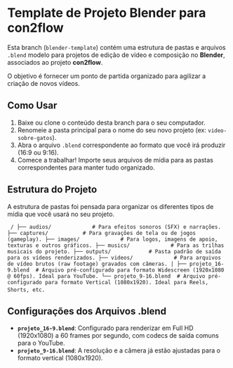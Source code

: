 # Template de Projeto Blender para con2flow

Esta branch (`blender-template`) contém uma estrutura de pastas e arquivos `.blend` modelo para projetos de edição de vídeo e composição no **Blender**, associados ao projeto **con2flow**.

O objetivo é fornecer um ponto de partida organizado para agilizar a criação de novos vídeos.

## Como Usar

1.  Baixe ou clone o conteúdo desta branch para o seu computador.
2.  Renomeie a pasta principal para o nome do seu novo projeto (ex: `video-sobre-gatos`).
3.  Abra o arquivo `.blend` correspondente ao formato que você irá produzir (16:9 ou 9:16).
4.  Comece a trabalhar! Importe seus arquivos de mídia para as pastas correspondentes para manter tudo organizado.

## Estrutura do Projeto

A estrutura de pastas foi pensada para organizar os diferentes tipos de mídia que você usará no seu projeto.

` ` `
/
├── audios/             # Para efeitos sonoros (SFX) e narrações.
├── captures/           # Para gravações de tela ou de jogos (gameplay).
├── images/             # Para logos, imagens de apoio, texturas e outros gráficos.
├── musics/             # Para as trilhas musicais do projeto.
├── outputs/            # Pasta padrão de saída para os vídeos renderizados.
├── videos/             # Para arquivos de vídeo brutos (raw footage) gravados com câmeras.
|
├── projeto_16-9.blend  # Arquivo pré-configurado para formato Widescreen (1920x1080 @ 60fps). Ideal para YouTube.
└── projeto_9-16.blend  # Arquivo pré-configurado para formato Vertical (1080x1920). Ideal para Reels, Shorts, etc.
` ` `

## Configurações dos Arquivos .blend

-   **`projeto_16-9.blend`**: Configurado para renderizar em Full HD (1920x1080) a 60 frames por segundo, com codecs de saída comuns para o YouTube.
-   **`projeto_9-16.blend`**: A resolução e a câmera já estão ajustadas para o formato vertical (1080x1920).
